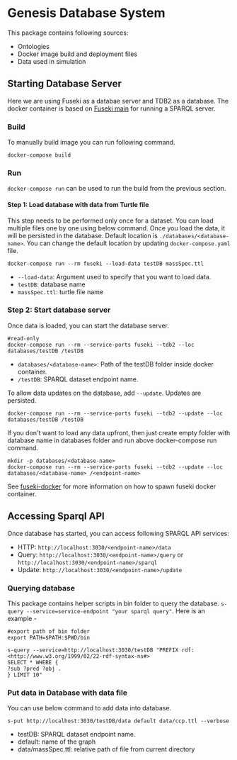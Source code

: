 # Genesis Database System

This package contains following sources:

- Ontologies
- Docker image build and deployment files
- Data used in simulation

## Starting Database Server

Here we are using Fuseki as a databae server and TDB2 as a database. The docker container is based on
[Fuseki main](https://jena.apache.org/documentation/fuseki2/fuseki-main)
for running a SPARQL server.

### Build

To manually build image you can run following command.

    docker-compose build

### Run

`docker-compose run` can be used to run the build from the previous section.

#### Step 1: Load database with data from Turtle file

This step needs to be performed only once for a dataset. You can load multiple files one by one using below command. Once you load the data, it will be persisted in the database. Default location is `./databases/<database-name>`. You can change the default location by updating `docker-compose.yaml` file.

    docker-compose run --rm fuseki --load-data testDB massSpec.ttl

- `--load-data`: Argument used to specify that you want to load data.
- `testDB`: database name
- `massSpec.ttl`: turtle file name

### Step 2: Start database server

Once data is loaded, you can start the database server.

    #read-only
    docker-compose run --rm --service-ports fuseki --tdb2 --loc databases/testDB /testDB

- `databases/<database-name>`: Path of the testDB folder inside docker container.
- `/testDB`: SPARQL dataset endpoint name.

To allow data updates on the database, add `--update`. Updates are persisted.

    docker-compose run --rm --service-ports fuseki --tdb2 --update --loc databases/testDB /testDB

If you don't want to load any data upfront, then just create empty folder with database name in databases folder and run above docker-compose run command.

    mkdir -p databases/<database-name>
    docker-compose run --rm --service-ports fuseki --tdb2 --update --loc databases/<database-name> /<endpoint-name>

See
[fuseki-docker](https://jena.apache.org/documentation/fuseki2/fuseki-docker.html)
for more information on how to spawn fuseki docker container.

## Accessing Sparql API

Once database has started, you can access following SPARQL API services:

- HTTP: `http://localhost:3030/<endpoint-name>/data`
- Query: `http://localhost:3030/<endpoint-name>/query` or `http://localhost:3030/<endpoint-name>/sparql`
- Update: `http://localhost:3030/<endpoint-name>/update`

### Querying database
This package contains helper scripts in bin folder to query the database. `s-query --service=service-endpoint "your sparql query"`. Here is an example -

    #export path of bin folder
    export PATH=$PATH:$PWD/bin

    s-query --service=http://localhost:3030/testDB "PREFIX rdf: <http://www.w3.org/1999/02/22-rdf-syntax-ns#>
    SELECT * WHERE {
    ?sub ?pred ?obj .
    } LIMIT 10"

### Put data in Database with data file
You can use below command to add data into database.

    s-put http://localhost:3030/testDB/data default data/ccp.ttl --verbose

- testDB: SPARQL dataset endpoint name.
- default: name of the graph
- data/massSpec.ttl: relative path of file from current directory